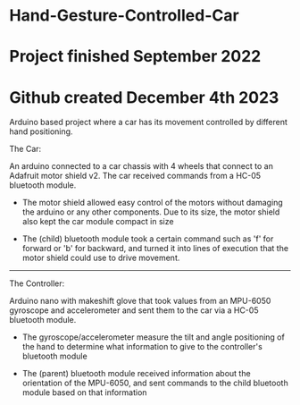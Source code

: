 # Hand-Gesture-Controlled-Car
# Project finished September 2022
# Github created December 4th 2023
Arduino based project where a car has its movement controlled by different hand positioning.

The Car:

An arduino connected to a car chassis with 4 wheels that connect to an Adafruit motor shield v2. The car received commands from a HC-05 bluetooth module.

- The motor shield allowed easy control of the motors without damaging the arduino or any other components. Due to its size, the motor shield also kept the car module compact in size

- The (child) bluetooth module took a certain command such as 'f' for forward or 'b' for backward, and turned it into lines of execution that the motor shield could use to drive movement.

-----------------------------------------------------------------------------------------------------

The Controller:

Arduino nano with makeshift glove that took values from an MPU-6050 gyroscope and accelerometer and sent them to the car via a HC-05 bluetooth module.

- The gyroscope/accelerometer measure the tilt and angle positioning of the hand to determine what information to give to the controller's bluetooth module

- The (parent) bluetooth module received information about the orientation of the MPU-6050, and sent commands to the child bluetooth module based on that information


